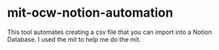 # mit-ocw-notion-automation
This tool automates creating a csv file that you can import into a Notion Database.  I used the mit to help me do the mit.
